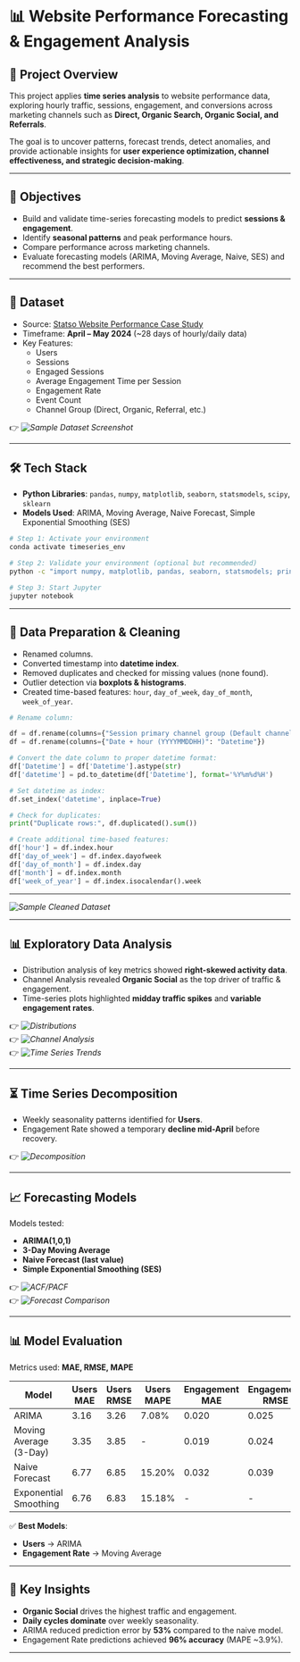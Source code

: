 # 📊 Website Performance Forecasting & Engagement Analysis

## 📌 Project Overview
This project applies **time series analysis** to website performance data, exploring hourly traffic, sessions, engagement, and conversions across marketing channels such as **Direct, Organic Search, Organic Social, and Referrals**.  

The goal is to uncover patterns, forecast trends, detect anomalies, and provide actionable insights for **user experience optimization, channel effectiveness, and strategic decision-making**.

---

## 🎯 Objectives
- Build and validate time-series forecasting models to predict **sessions & engagement**.  
- Identify **seasonal patterns** and peak performance hours.  
- Compare performance across marketing channels.  
- Evaluate forecasting models (ARIMA, Moving Average, Naive, SES) and recommend the best performers.  

---


## 📂 Dataset
- Source: [Statso Website Performance Case Study](https://statso.io/website-performance-case-study/)  
- Timeframe: **April – May 2024** (~28 days of hourly/daily data)  
- Key Features:  
  - Users  
  - Sessions  
  - Engaged Sessions  
  - Average Engagement Time per Session  
  - Engagement Rate  
  - Event Count  
  - Channel Group (Direct, Organic, Referral, etc.)

👉 *![Sample Dataset Screenshot](images/sample_dataset.png)*

---

## 🛠️ Tech Stack
- **Python Libraries**: `pandas`, `numpy`, `matplotlib`, `seaborn`, `statsmodels`, `scipy`, `sklearn`  
- **Models Used**: ARIMA, Moving Average, Naive Forecast, Simple Exponential Smoothing (SES)

```bash
# Step 1: Activate your environment 
conda activate timeseries_env 

# Step 2: Validate your environment (optional but recommended) 
python -c "import numpy, matplotlib, pandas, seaborn, statsmodels; print('NumPy:', numpy.__version__); print('All imports working!')" 

# Step 3: Start Jupyter 
jupyter notebook
```

---

## 🔎 Data Preparation & Cleaning
- Renamed columns.
- Converted timestamp into **datetime index**.  
- Removed duplicates and checked for missing values (none found).  
- Outlier detection via **boxplots & histograms**.  
- Created time-based features: `hour`, `day_of_week`, `day_of_month`, `week_of_year`.  

```python
# Rename column:

df = df.rename(columns={"Session primary channel group (Default channel group)": "Session primary channel group"})
df = df.rename(columns={"Date + hour (YYYYMMDDHH)": "Datetime"})

# Convert the date column to proper datetime format:
df['Datetime'] = df['Datetime'].astype(str)
df['datetime'] = pd.to_datetime(df['Datetime'], format='%Y%m%d%H')

# Set datetime as index:
df.set_index('datetime', inplace=True)

# Check for duplicates:
print("Duplicate rows:", df.duplicated().sum())

# Create additional time-based features:
df['hour'] = df.index.hour
df['day_of_week'] = df.index.dayofweek
df['day_of_month'] = df.index.day
df['month'] = df.index.month
df['week_of_year'] = df.index.isocalendar().week
```

---
*![Sample Cleaned Dataset](images/sample_dataset.png)*

---


## 📊 Exploratory Data Analysis
- Distribution analysis of key metrics showed **right-skewed activity data**.  
- Channel Analysis revealed **Organic Social** as the top driver of traffic & engagement.  
- Time-series plots highlighted **midday traffic spikes** and **variable engagement rates**.  

👉 *![Distributions](images/distributions.png)*  
👉 *![Channel Analysis](images/channel_analysis.png)*  
👉 *![Time Series Trends](images/time_trends.png)*  

---

## ⏳ Time Series Decomposition
- Weekly seasonality patterns identified for **Users**.  
- Engagement Rate showed a temporary **decline mid-April** before recovery.  

👉 *![Decomposition](images/decomposition.png)*

---

## 📈 Forecasting Models
Models tested:
- **ARIMA(1,0,1)**  
- **3-Day Moving Average**  
- **Naive Forecast (last value)**  
- **Simple Exponential Smoothing (SES)**  

👉 *![ACF/PACF](images/acf_pacf.png)*  
👉 *![Forecast Comparison](images/forecast_comparison.png)*  

---

## 📊 Model Evaluation
Metrics used: **MAE, RMSE, MAPE**  

| Model                  | Users MAE | Users RMSE | Users MAPE | Engagement MAE | Engagement RMSE | Engagement MAPE |
|-------------------------|-----------|------------|------------|----------------|-----------------|-----------------|
| ARIMA                  | 3.16      | 3.26       | 7.08%      | 0.020          | 0.025           | 3.89%           |
| Moving Average (3-Day) | 3.35      | 3.85       | -          | 0.019          | 0.024           | -               |
| Naive Forecast         | 6.77      | 6.85       | 15.20%     | 0.032          | 0.039           | 6.11%           |
| Exponential Smoothing  | 6.76      | 6.83       | 15.18%     | -              | -               | -               |

✅ **Best Models**:  
- **Users** → ARIMA  
- **Engagement Rate** → Moving Average  

---

## 📌 Key Insights
- **Organic Social** drives the highest traffic and engagement.  
- **Daily cycles dominate** over weekly seasonality.  
- ARIMA reduced prediction error by **53%** compared to the naive model.  
- Engagement Rate predictions achieved **96% accuracy** (MAPE ~3.9%).  

---













